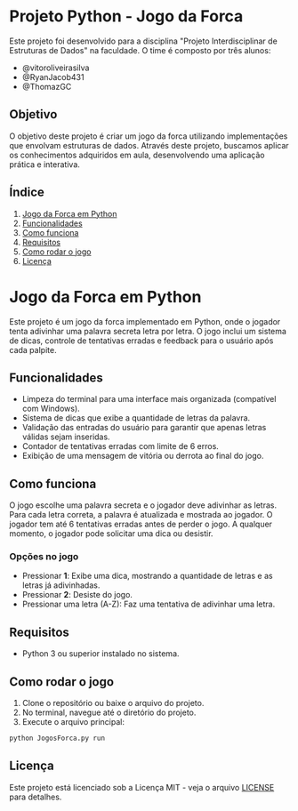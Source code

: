 # Projeto Python - Jogo da Forca

Este projeto foi desenvolvido para a disciplina "Projeto Interdisciplinar de Estruturas de Dados" na faculdade. O time é composto por três alunos:

- @vitoroliveirasilva
- @RyanJacob431
- @ThomazGC

## Objetivo
O objetivo deste projeto é criar um jogo da forca utilizando implementações que envolvam estruturas de dados. Através deste projeto, buscamos aplicar os conhecimentos adquiridos em aula, desenvolvendo uma aplicação prática e interativa.

## Índice

1. [Jogo da Forca em Python](#jogo-da-forca-em-python)
2. [Funcionalidades](#funcionalidades)
3. [Como funciona](#como-funciona)
4. [Requisitos](#requisitos)
5. [Como rodar o jogo](#como-rodar-o-jogo)
6. [Licença](#licença)

# Jogo da Forca em Python

Este projeto é um jogo da forca implementado em Python, onde o jogador tenta adivinhar uma palavra secreta letra por letra. O jogo inclui um sistema de dicas, controle de tentativas erradas e feedback para o usuário após cada palpite.

## Funcionalidades

- Limpeza do terminal para uma interface mais organizada (compatível com Windows).
- Sistema de dicas que exibe a quantidade de letras da palavra.
- Validação das entradas do usuário para garantir que apenas letras válidas sejam inseridas.
- Contador de tentativas erradas com limite de 6 erros.
- Exibição de uma mensagem de vitória ou derrota ao final do jogo.

## Como funciona

O jogo escolhe uma palavra secreta e o jogador deve adivinhar as letras. Para cada letra correta, a palavra é atualizada e mostrada ao jogador. O jogador tem até 6 tentativas erradas antes de perder o jogo. A qualquer momento, o jogador pode solicitar uma dica ou desistir.

### Opções no jogo

- Pressionar **1**: Exibe uma dica, mostrando a quantidade de letras e as letras já adivinhadas.
- Pressionar **2**: Desiste do jogo.
- Pressionar uma letra (A-Z): Faz uma tentativa de adivinhar uma letra.

## Requisitos

- Python 3 ou superior instalado no sistema.

## Como rodar o jogo

1. Clone o repositório ou baixe o arquivo do projeto.
2. No terminal, navegue até o diretório do projeto.
3. Execute o arquivo principal:

```bash
python JogosForca.py run
```

## Licença

Este projeto está licenciado sob a Licença MIT - veja o arquivo [LICENSE](LICENSE) para detalhes.